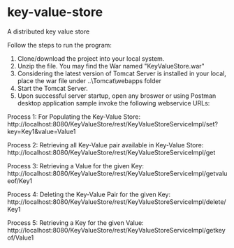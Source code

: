 # key-value-store
A distributed key value store

Follow the steps to run the program:

1) Clone/download the project into your local system.
2) Unzip the file. You may find the War named "KeyValueStore.war"
3) Considering the latest version of Tomcat Server is installed in your local, place the war file under ..\Tomcat\webapps folder
4) Start the Tomcat Server.
5) Upon successful server startup, open any broswer or using Postman desktop application sample invoke the following webservice URLs:
  
  Process 1: For Populating the Key-Value Store:
  http://localhost:8080/KeyValueStore/rest/KeyValueStoreServiceImpl/set?key=Key1&value=Value1
  
  Process 2: Retrieving all Key-Value pair available in Key-Value Store:
  http://localhost:8080/KeyValueStore/rest/KeyValueStoreServiceImpl/get
  
  Process 3: Retrieving a Value for the given Key:
  http://localhost:8080/KeyValueStore/rest/KeyValueStoreServiceImpl/getvalueof/Key1
  
  Process 4: Deleting the Key-Value Pair for the given Key:
  http://localhost:8080/KeyValueStore/rest/KeyValueStoreServiceImpl/delete/Key1
  
  Process 5: Retrieving a Key for the given Value:
  http://localhost:8080/KeyValueStore/rest/KeyValueStoreServiceImpl/getkeyof/Value1
